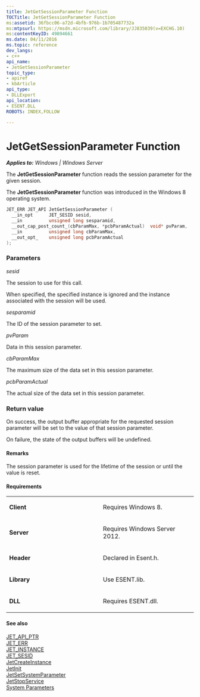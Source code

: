 ```yaml
---
title: JetGetSessionParameter Function
TOCTitle: JetGetSessionParameter Function
ms:assetid: 36fbcc06-a72d-4bfb-976b-1b705487732a
ms:mtpsurl: https://msdn.microsoft.com/library/JJ835039(v=EXCHG.10)
ms:contentKeyID: 49894661
ms.date: 04/11/2016
ms.topic: reference
dev_langs:
- c++
api_name: 
- JetGetSessionParameter
topic_type: 
- apiref
- kbArticle
api_type: 
- DLLExport
api_location: 
- ESENT.DLL
ROBOTS: INDEX,FOLLOW

---
```


# JetGetSessionParameter Function


_**Applies to:** Windows | Windows Server_

The **JetGetSessionParameter** function reads the session parameter for the given session.

The **JetGetSessionParameter** function was introduced in the Windows 8 operating system.

``` c++
JET_ERR JET_API JetGetSessionParameter (
  __in_opt      JET_SESID sesid,
  __in          unsigned long sesparamid,
  __out_cap_post_count_(cbParamMax, *pcbParamActual)  void* pvParam,
  __in          unsigned long cbParamMax,
  __out_opt_    unsigned long pcbParamActual
);
```

### Parameters

*sesid*

The session to use for this call.

When specified, the specified instance is ignored and the instance associated with the session will be used.

*sesparamid*

The ID of the session parameter to set.

*pvParam*

Data in this session parameter.

*cbParamMax*

The maximum size of the data set in this session parameter.

*pcbParamActual*

The actual size of the data set in this session parameter.

### Return value

On success, the output buffer appropriate for the requested session parameter will be set to the value of that session parameter.

On failure, the state of the output buffers will be undefined.

#### Remarks

The session parameter is used for the lifetime of the session or until the value is reset.

#### Requirements

<table>
<colgroup>
<col style="width: 50%" />
<col style="width: 50%" />
</colgroup>
<tbody>
<tr class="odd">
<td><p><strong>Client</strong></p></td>
<td><p>Requires Windows 8.</p></td>
</tr>
<tr class="even">
<td><p><strong>Server</strong></p></td>
<td><p>Requires Windows Server 2012.</p></td>
</tr>
<tr class="odd">
<td><p><strong>Header</strong></p></td>
<td><p>Declared in Esent.h.</p></td>
</tr>
<tr class="even">
<td><p><strong>Library</strong></p></td>
<td><p>Use ESENT.lib.</p></td>
</tr>
<tr class="odd">
<td><p><strong>DLL</strong></p></td>
<td><p>Requires ESENT.dll.</p></td>
</tr>
</tbody>
</table>


#### See also

[JET_API_PTR](./jet-api-ptr.md)  
[JET_ERR](./jet-err.md)  
[JET_INSTANCE](./jet-instance.md)  
[JET_SESID](./jet-sesid.md)  
[JetCreateInstance](./jetcreateinstance-function.md)  
[JetInit](./jetinit-function.md)  
[JetSetSystemParameter](./jetsetsystemparameter-function.md)  
[JetStopService](./jetstopservice-function.md)  
[System Parameters](./extensible-storage-engine-system-parameters.md)